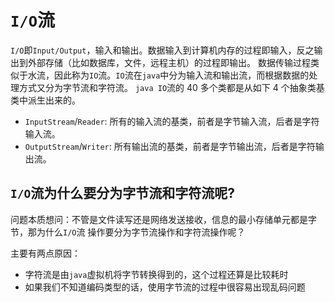 # `I/O`流

`I/O`即`Input/Output`，输⼊和输出。数据输⼊到计算机内存的过程即输⼊，反之输出到外部存储（⽐如数据库，⽂件，远程主机）的过程即输出。
数据传输过程类似于⽔流，因此称为`IO`流。`IO`流在`java`中分为输⼊流和输出流，⽽根据数据的处理⽅式⼜分为字节流和字符流。
`java IO`流的 40 多个类都是从如下 4 个抽象类基类中派⽣出来的。

- `InputStream`/`Reader`: 所有的输⼊流的基类，前者是字节输⼊流，后者是字符输⼊流。
- `OutputStream`/`Writer`: 所有输出流的基类，前者是字节输出流，后者是字符输出流。

## `I/O`流为什么要分为字节流和字符流呢?
问题本质想问：不管是⽂件读写还是⽹络发送接收，信息的最⼩存储单元都是字节，那为什么`I/O`流
操作要分为字节流操作和字符流操作呢？

主要有两点原因：
- 字符流是由`java`虚拟机将字节转换得到的，这个过程还算是比较耗时
- 如果我们不知道编码类型的话，使⽤字节流的过程中很容易出现乱码问题
